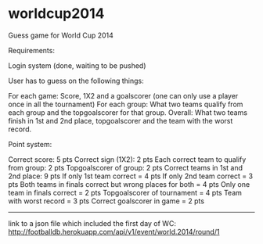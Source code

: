 worldcup2014
============

Guess game for World Cup 2014

Requirements: 

Login system (done, waiting to be pushed)

User has to guess on the following things:

For each game: Score, 1X2 and a goalscorer (one can only use a player once in all the tournament)
For each group: What two teams qualify from each group and the topgoalscorer for that group.
Overall: What two teams finish in 1st and 2nd place, topgoalscorer and the team with the worst record.


Point system: 

Correct score: 5 pts
Correct sign (1X2): 2 pts
Each correct team to qualify from group: 2 pts
Topgoalscorer of group: 2 pts
Correct teams in 1st and 2nd place: 9 pts
If only 1st team correct = 4 pts
If only 2nd team correct = 3 pts
Both teams in finals correct but wrong places for both = 4 pts
Only one team in finals correct = 2 pts
Topgoalscorer of tournament = 4 pts
Team with worst record = 3 pts
Correct goalscorer in game = 2 pts

-----------------------------------------------------------------------------------------------------------------------
link to a json file which included the first day of WC: http://footballdb.herokuapp.com/api/v1/event/world.2014/round/1







